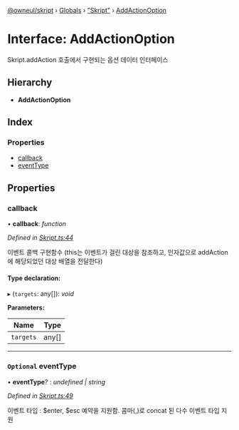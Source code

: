 [@owneul/skript](../README.md) › [Globals](../globals.md) › ["Skript"](../modules/_skript_.md) › [AddActionOption](_skript_.addactionoption.md)

# Interface: AddActionOption

Skript.addAction 호출에서 구현되는 옵션 데이터 인터페이스

## Hierarchy

* **AddActionOption**

## Index

### Properties

* [callback](_skript_.addactionoption.md#callback)
* [eventType](_skript_.addactionoption.md#optional-eventtype)

## Properties

###  callback

• **callback**: *function*

*Defined in [Skript.ts:44](https://github.com/kei155/Skript.js/blob/3b19926/Skript.ts#L44)*

이벤트 콜백 구현함수 (this는 이벤트가 걸린 대상을 참조하고, 인자값으로 addAction 에 해당되었던 대상 배열을 전달한다)

#### Type declaration:

▸ (`targets`: any[]): *void*

**Parameters:**

Name | Type |
------ | ------ |
`targets` | any[] |

___

### `Optional` eventType

• **eventType**? : *undefined | string*

*Defined in [Skript.ts:49](https://github.com/kei155/Skript.js/blob/3b19926/Skript.ts#L49)*

이벤트 타입 : $enter, $esc 예약을 지원함. 콤마(,)로 concat 된 다수 이벤트 타입 지원

